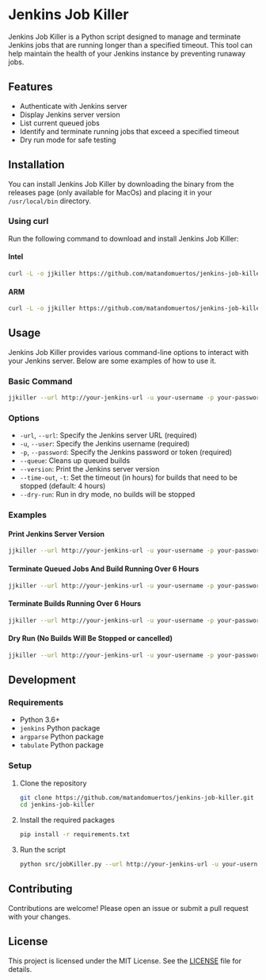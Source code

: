 # Jenkins Job Killer

Jenkins Job Killer is a Python script designed to manage and terminate Jenkins jobs that are running longer than a specified timeout. This tool can help maintain the health of your Jenkins instance by preventing runaway jobs.

## Features

- Authenticate with Jenkins server
- Display Jenkins server version
- List current queued jobs
- Identify and terminate running jobs that exceed a specified timeout
- Dry run mode for safe testing

## Installation

You can install Jenkins Job Killer by downloading the binary from the releases page (only available for MacOs) and placing it in your `/usr/local/bin` directory.

### Using curl

Run the following command to download and install Jenkins Job Killer:

#### Intel
```sh
curl -L -o jjkiller https://github.com/matandomuertos/jenkins-job-killer/releases/download/latest/jjkiller_intel && chmod +x jjkiller && sudo mv jjkiller /usr/local/bin/jjkiller
```

#### ARM
```sh
curl -L -o jjkiller https://github.com/matandomuertos/jenkins-job-killer/releases/download/latest/jjkiller_amd && chmod +x jjkiller && sudo mv jjkiller /usr/local/bin/jjkiller
```

## Usage

Jenkins Job Killer provides various command-line options to interact with your Jenkins server. Below are some examples of how to use it.

### Basic Command

```sh
jjkiller --url http://your-jenkins-url -u your-username -p your-password
```

### Options

- `-url`, `--url`: Specify the Jenkins server URL (required)
- `-u`, `--user`: Specify the Jenkins username (required)
- `-p`, `--password`: Specify the Jenkins password or token (required)
- `--queue`: Cleans up queued builds
- `--version`: Print the Jenkins server version
- `--time-out`, `-t`: Set the timeout (in hours) for builds that need to be stopped (default: 4 hours)
- `--dry-run`: Run in dry mode, no builds will be stopped

### Examples

#### Print Jenkins Server Version

```sh
jjkiller --url http://your-jenkins-url -u your-username -p your-password --version
```

#### Terminate Queued Jobs And Build Running Over 6 Hours

```sh
jjkiller --url http://your-jenkins-url -u your-username -p your-password --queue
```

#### Terminate Builds Running Over 6 Hours

```sh
jjkiller --url http://your-jenkins-url -u your-username -p your-password --time-out 6
```

#### Dry Run (No Builds Will Be Stopped or cancelled)

```sh
jjkiller --url http://your-jenkins-url -u your-username -p your-password --dry-run
```

## Development

### Requirements

- Python 3.6+
- `jenkins` Python package
- `argparse` Python package
- `tabulate` Python package

### Setup

1. Clone the repository

   ```sh
   git clone https://github.com/matandomuertos/jenkins-job-killer.git
   cd jenkins-job-killer
   ```

2. Install the required packages

   ```sh
   pip install -r requirements.txt
   ```

3. Run the script

   ```sh
   python src/jobKiller.py --url http://your-jenkins-url -u your-username -p your-password
   ```

## Contributing

Contributions are welcome! Please open an issue or submit a pull request with your changes.

## License

This project is licensed under the MIT License. See the [LICENSE](LICENSE) file for details.
